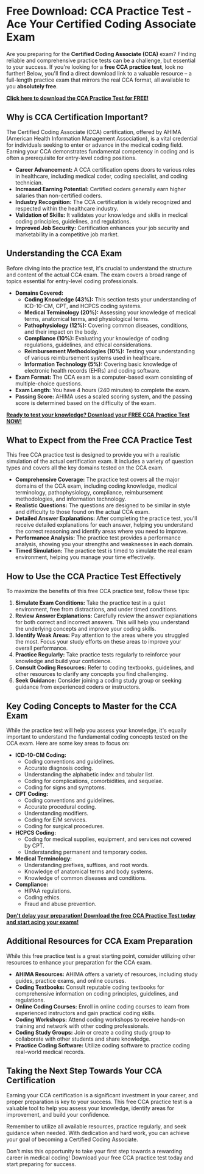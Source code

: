 # Free Download: CCA Practice Test - Ace Your Certified Coding Associate Exam

Are you preparing for the **Certified Coding Associate (CCA)** exam? Finding reliable and comprehensive practice tests can be a challenge, but essential to your success. If you're looking for a **free CCA practice test**, look no further! Below, you'll find a direct download link to a valuable resource – a full-length practice exam that mirrors the real CCA format, all available to you **absolutely free**.

[**Click here to download the CCA Practice Test for FREE!**](https://udemywork.com/cca-practice-test-free)

## Why is CCA Certification Important?

The Certified Coding Associate (CCA) certification, offered by AHIMA (American Health Information Management Association), is a vital credential for individuals seeking to enter or advance in the medical coding field. Earning your CCA demonstrates fundamental competency in coding and is often a prerequisite for entry-level coding positions.

*   **Career Advancement:** A CCA certification opens doors to various roles in healthcare, including medical coder, coding specialist, and coding technician.
*   **Increased Earning Potential:** Certified coders generally earn higher salaries than non-certified coders.
*   **Industry Recognition:** The CCA certification is widely recognized and respected within the healthcare industry.
*   **Validation of Skills:** It validates your knowledge and skills in medical coding principles, guidelines, and regulations.
*   **Improved Job Security:** Certification enhances your job security and marketability in a competitive job market.

## Understanding the CCA Exam

Before diving into the practice test, it's crucial to understand the structure and content of the actual CCA exam. The exam covers a broad range of topics essential for entry-level coding professionals.

*   **Domains Covered:**
    *   **Coding Knowledge (43%):** This section tests your understanding of ICD-10-CM, CPT, and HCPCS coding systems.
    *   **Medical Terminology (20%):** Assessing your knowledge of medical terms, anatomical terms, and physiological terms.
    *   **Pathophysiology (12%):** Covering common diseases, conditions, and their impact on the body.
    *   **Compliance (10%):** Evaluating your knowledge of coding regulations, guidelines, and ethical considerations.
    *   **Reimbursement Methodologies (10%):** Testing your understanding of various reimbursement systems used in healthcare.
    *   **Information Technology (5%):** Covering basic knowledge of electronic health records (EHRs) and coding software.
*   **Exam Format:** The CCA exam is a computer-based exam consisting of multiple-choice questions.
*   **Exam Length:** You have 4 hours (240 minutes) to complete the exam.
*   **Passing Score:** AHIMA uses a scaled scoring system, and the passing score is determined based on the difficulty of the exam.

[**Ready to test your knowledge? Download your FREE CCA Practice Test NOW!**](https://udemywork.com/cca-practice-test-free)

## What to Expect from the Free CCA Practice Test

This free CCA practice test is designed to provide you with a realistic simulation of the actual certification exam. It includes a variety of question types and covers all the key domains tested on the CCA exam.

*   **Comprehensive Coverage:** The practice test covers all the major domains of the CCA exam, including coding knowledge, medical terminology, pathophysiology, compliance, reimbursement methodologies, and information technology.
*   **Realistic Questions:** The questions are designed to be similar in style and difficulty to those found on the actual CCA exam.
*   **Detailed Answer Explanations:** After completing the practice test, you'll receive detailed explanations for each answer, helping you understand the correct reasoning and identify areas where you need to improve.
*   **Performance Analysis:** The practice test provides a performance analysis, showing you your strengths and weaknesses in each domain.
*   **Timed Simulation:** The practice test is timed to simulate the real exam environment, helping you manage your time effectively.

## How to Use the CCA Practice Test Effectively

To maximize the benefits of this free CCA practice test, follow these tips:

1.  **Simulate Exam Conditions:** Take the practice test in a quiet environment, free from distractions, and under timed conditions.
2.  **Review Answer Explanations:** Carefully review the answer explanations for both correct and incorrect answers. This will help you understand the underlying concepts and improve your coding skills.
3.  **Identify Weak Areas:** Pay attention to the areas where you struggled the most. Focus your study efforts on these areas to improve your overall performance.
4.  **Practice Regularly:** Take practice tests regularly to reinforce your knowledge and build your confidence.
5.  **Consult Coding Resources:** Refer to coding textbooks, guidelines, and other resources to clarify any concepts you find challenging.
6.  **Seek Guidance:** Consider joining a coding study group or seeking guidance from experienced coders or instructors.

## Key Coding Concepts to Master for the CCA Exam

While the practice test will help you assess your knowledge, it's equally important to understand the fundamental coding concepts tested on the CCA exam. Here are some key areas to focus on:

*   **ICD-10-CM Coding:**
    *   Coding conventions and guidelines.
    *   Accurate diagnosis coding.
    *   Understanding the alphabetic index and tabular list.
    *   Coding for complications, comorbidities, and sequelae.
    *   Coding for signs and symptoms.
*   **CPT Coding:**
    *   Coding conventions and guidelines.
    *   Accurate procedural coding.
    *   Understanding modifiers.
    *   Coding for E/M services.
    *   Coding for surgical procedures.
*   **HCPCS Coding:**
    *   Coding for medical supplies, equipment, and services not covered by CPT.
    *   Understanding permanent and temporary codes.
*   **Medical Terminology:**
    *   Understanding prefixes, suffixes, and root words.
    *   Knowledge of anatomical terms and body systems.
    *   Knowledge of common diseases and conditions.
*   **Compliance:**
    *   HIPAA regulations.
    *   Coding ethics.
    *   Fraud and abuse prevention.

[**Don't delay your preparation! Download the free CCA Practice Test today and start acing your exams!**](https://udemywork.com/cca-practice-test-free)

## Additional Resources for CCA Exam Preparation

While this free practice test is a great starting point, consider utilizing other resources to enhance your preparation for the CCA exam.

*   **AHIMA Resources:** AHIMA offers a variety of resources, including study guides, practice exams, and online courses.
*   **Coding Textbooks:** Consult reputable coding textbooks for comprehensive information on coding principles, guidelines, and regulations.
*   **Online Coding Courses:** Enroll in online coding courses to learn from experienced instructors and gain practical coding skills.
*   **Coding Workshops:** Attend coding workshops to receive hands-on training and network with other coding professionals.
*   **Coding Study Groups:** Join or create a coding study group to collaborate with other students and share knowledge.
*   **Practice Coding Software:** Utilize coding software to practice coding real-world medical records.

## Taking the Next Step Towards Your CCA Certification

Earning your CCA certification is a significant investment in your career, and proper preparation is key to your success. This free CCA practice test is a valuable tool to help you assess your knowledge, identify areas for improvement, and build your confidence.

Remember to utilize all available resources, practice regularly, and seek guidance when needed. With dedication and hard work, you can achieve your goal of becoming a Certified Coding Associate.

Don't miss this opportunity to take your first step towards a rewarding career in medical coding! Download your free CCA practice test today and start preparing for success.
